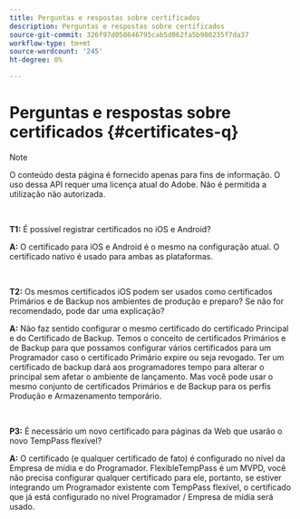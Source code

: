```yaml
---
title: Perguntas e respostas sobre certificados
description: Perguntas e respostas sobre certificados
source-git-commit: 326f97d058646795cab5d062fa5b980235f7da37
workflow-type: tm+mt
source-wordcount: '245'
ht-degree: 0%

---
```




# Perguntas e respostas sobre certificados {#certificates-q}

>[!NOTE]
>
>O conteúdo desta página é fornecido apenas para fins de informação. O uso dessa API requer uma licença atual do Adobe. Não é permitida a utilização não autorizada.

</br>

**T1:** É possível registrar certificados no iOS e Android?

**A:** O certificado para iOS e Android é o mesmo na configuração atual. O certificado nativo é usado para ambas as plataformas.

</br>

**T2:** Os mesmos certificados iOS podem ser usados como certificados Primários e de Backup nos ambientes de produção e preparo? Se não for recomendado, pode dar uma explicação?

**A:** Não faz sentido configurar o mesmo certificado do certificado Principal e do Certificado de Backup. Temos o conceito de certificados Primários e de Backup para que possamos configurar vários certificados para um Programador caso o certificado Primário expire ou seja revogado. Ter um certificado de backup dará aos programadores tempo para alterar o principal sem afetar o ambiente de lançamento. Mas você pode usar o mesmo conjunto de certificados Primários e de Backup para os perfis Produção e Armazenamento temporário.

</br>

**P3:** É necessário um novo certificado para páginas da Web que usarão o novo TempPass flexível? 

**A:** O certificado (e qualquer certificado de fato) é configurado no nível da Empresa de mídia e do Programador. FlexibleTempPass é um MVPD, você não precisa configurar qualquer certificado para ele, portanto, se estiver integrando um Programador existente com TempPass flexível, o certificado que já está configurado no nível Programador / Empresa de mídia será usado.

